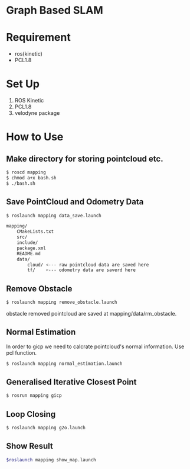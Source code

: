 # Graph Based SLAM 

# Requirement

- ros(kinetic)
- PCL1.8

# Set Up

1. ROS Kinetic
2. PCL1.8
3. velodyne package

# How to Use

## Make directory for storing pointcloud etc.

```bash
$ roscd mapping
$ chmod a+x bash.sh
$ ./bash.sh
```

## Save PointCloud and Odometry Data

```bash
$ roslaunch mapping data_save.launch
```

```bash
mapping/
    CMakeLists.txt
    src/
    include/
    package.xml
    README.md
    data/
        cloud/ <--- raw pointcloud data are saved here
        tf/    <--- odometry data are saverd here
```

## Remove Obstacle

```bash
$ roslaunch mapping remove_obstacle.launch
```

obstacle removed pointcloud are saved at mapping/data/rm_obstacle.

## Normal Estimation
In order to gicp we need to calcrate pointcloud's normal information.
Use pcl function.

```bash
$ roslaunch mapping normal_estimation.launch
```

## Generalised Iterative Closest Point

```bash
$ rosrun mapping gicp
```

## Loop Closing

```bash
$ roslaunch mapping g2o.launch
```

## Show Result

```bash
$roslaunch mapping show_map.launch
```
